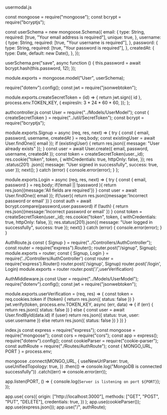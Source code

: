 usermodal.js

const mongoose = require("mongoose");
const bcrypt = require("bcryptjs");

const userSchema = new mongoose.Schema({
  email: {
    type: String,
    required: [true, "Your email address is required"],
    unique: true,
  },
  username: {
    type: String,
    required: [true, "Your username is required"],
  },
  password: {
    type: String,
    required: [true, "Your password is required"],
  },
  createdAt: {
    type: Date,
    default: new Date(),
  },
});

userSchema.pre("save", async function () {
  this.password = await bcrypt.hash(this.password, 12);
});

module.exports = mongoose.model("User", userSchema);

require("dotenv").config();
const jwt = require("jsonwebtoken");

module.exports.createSecretToken = (id) => {
  return jwt.sign({ id }, process.env.TOKEN_KEY, {
    expiresIn: 3 * 24 * 60 * 60,
  });
};


authcontroller.js
const User = require("../Models/UserModel");
const { createSecretToken } = require("../util/SecretToken");
const bcrypt = require("bcryptjs");

module.exports.Signup = async (req, res, next) => {
  try {
    const { email, password, username, createdAt } = req.body;
    const existingUser = await User.findOne({ email });
    if (existingUser) {
      return res.json({ message: "User already exists" });
    }
    const user = await User.create({ email, password, username, createdAt });
    const token = createSecretToken(user._id);
    res.cookie("token", token, {
      withCredentials: true,
      httpOnly: false,
    });
    res
      .status(201)
      .json({ message: "User signed in successfully", success: true, user });
    next();
  } catch (error) {
    console.error(error);
  }
};

module.exports.Login = async (req, res, next) => {
  try {
    const { email, password } = req.body;
    if(!email || !password ){
      return res.json({message:'All fields are required'})
    }
    const user = await User.findOne({ email });
    if(!user){
      return res.json({message:'Incorrect password or email' }) 
    }
    const auth = await bcrypt.compare(password,user.password)
    if (!auth) {
      return res.json({message:'Incorrect password or email' }) 
    }
     const token = createSecretToken(user._id);
     res.cookie("token", token, {
       withCredentials: true,
       httpOnly: false,
     });
     res.status(201).json({ message: "User logged in successfully", success: true });
     next()
  } catch (error) {
    console.error(error);
  }
}



AuthRoute.js
const { Signup } = require("../Controllers/AuthController");
const router = require("express").Router();
router.post("/signup", Signup);
module.exports = router;
const { Signup, Login } = require('../Controllers/AuthController')
const router = require('express').Router()
router.post('/signup', Signup)
router.post('/login', Login)
module.exports = router
router.post('/',userVerification)



AuthMiddleware.js
const User = require("../Models/UserModel");
require("dotenv").config();
const jwt = require("jsonwebtoken");

module.exports.userVerification = (req, res) => {
  const token = req.cookies.token
  if (!token) {
    return res.json({ status: false })
  }
  jwt.verify(token, process.env.TOKEN_KEY, async (err, data) => {
    if (err) {
     return res.json({ status: false })
    } else {
      const user = await User.findById(data.id)
      if (user) return res.json({ status: true, user: user.username })
      else return res.json({ status: false })
    }
  })
}


index.js
const express = require("express");
const mongoose = require("mongoose");
const cors = require("cors");
const app = express();
require("dotenv").config();
const cookieParser = require("cookie-parser");
const authRoute = require("./Routes/AuthRoute");
const { MONGO_URL, PORT } = process.env;

mongoose
  .connect(MONGO_URL, {
    useNewUrlParser: true,
    useUnifiedTopology: true,
  })
  .then(() => console.log("MongoDB is  connected successfully"))
  .catch((err) => console.error(err));

app.listen(PORT, () => {
  console.log(`Server is listening on port ${PORT}`);
});

app.use(
  cors({
    origin: ["http://localhost:3000"],
    methods: ["GET", "POST", "PUT", "DELETE"],
    credentials: true,
  })
);
app.use(cookieParser());
app.use(express.json());
app.use("/", authRoute);